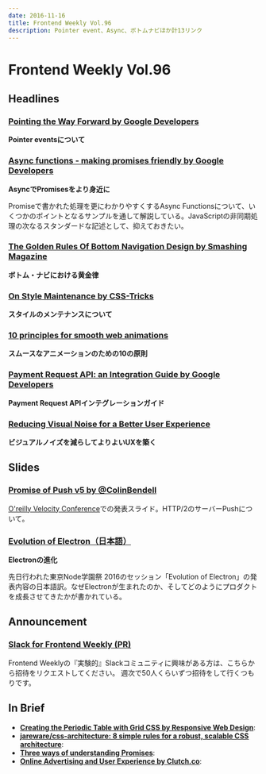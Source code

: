 ```yaml
---
date: 2016-11-16
title: Frontend Weekly Vol.96
description: Pointer event、Async、ボトムナビほか計13リンク
---
```


# Frontend Weekly Vol.96

## Headlines

### [Pointing the Way Forward by Google Developers](https://developers.google.com/web/updates/2016/10/pointer-events)

**Pointer eventsについて**

### [Async functions - making promises friendly by Google Developers](https://developers.google.com/web/fundamentals/getting-started/primers/async-functions)

**AsyncでPromisesをより身近に**

Promiseで書かれた処理を更にわかりやすくするAsync Functionsについて、いくつかのポイントとなるサンプルを通して解説している。JavaScriptの非同期処理の次なるスタンダードな記述として、抑えておきたい。

### [The Golden Rules Of Bottom Navigation Design by Smashing Magazine](https://www.smashingmagazine.com/2016/11/the-golden-rules-of-mobile-navigation-design/)

**ボトム・ナビにおける黄金律**

### [On Style Maintenance by CSS-Tricks](https://css-tricks.com/on-style-maintenance/)

**スタイルのメンテナンスについて**

### [10 principles for smooth web animations](https://blog.gyrosco.pe/smooth-css-animations-7d8ffc2c1d29#.8z2kh7ax3)

**スムースなアニメーションのための10の原則**

### [Payment Request API: an Integration Guide by Google Developers](https://developers.google.com/web/fundamentals/getting-started/primers/payment-request/)

**Payment Request APIインテグレーションガイド**

### [Reducing Visual Noise for a Better User Experience](https://uxdesign.cc/reducing-visual-noise-for-a-better-user-experience-ae3407ff9c99#.tkridbam4)

**ビジュアルノイズを減らしてよりよいUXを築く**

## Slides

### [Promise of Push v5 by @ColinBendell](http://cdn.oreillystatic.com/en/assets/1/event/167/The%20promise%20of%20Push%20Presentation.pdf)

[O'reilly Velocity Conference](http://conferences.oreilly.com/velocity/devops-web-performance-eu/public/schedule/detail/53584)での発表スライド。HTTP/2のサーバーPushについて。

### [Evolution of Electron（日本語）](http://cheng.guru/blog/2016/11/13/evolution-of-electron-japanese.html)

**Electronの進化**

先日行われた東京Node学園祭 2016のセッション「Evolution of Electron」の発表内容の日本語訳。なぜElectronが生まれたのか、そしてどのようにプロダクトを成長させてきたかが書かれている。

## Announcement

### [Slack for Frontend Weekly (PR)](https://studiomohawk.typeform.com/to/Kj8Gaj)

Frontend Weeklyの『実験的』Slackコミュニティに興味がある方は、こちらから招待をリクエストしてください。 週次で50人くらいずつ招待をして行くつもりです。

## In Brief

* [**Creating the Periodic Table with Grid CSS by Responsive Web Design**](https://responsivedesign.is/articles/creating-the-periodic-table-with-grid-css):
* [**jareware/css-architecture: 8 simple rules for a robust, scalable CSS architecture**](https://github.com/jareware/css-architecture):
* [**Three ways of understanding Promises**](http://www.2ality.com/2016/10/understanding-promises.html):
* [**Online Advertising and User Experience by Clutch.co**](https://clutch.co/agencies/ui-ux/resources/UX-survey-online-advertising):

